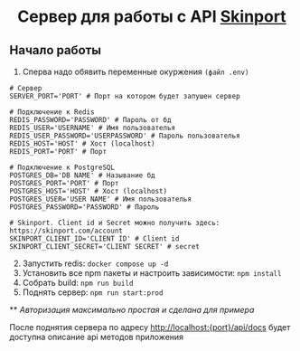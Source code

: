 
<center>
  <h1>Сервер для работы с API <a href="https://skinport.com/">Skinport</a></h1>
</center>

<h2>Начало работы</h2>

1. Сперва надо обявить переменные окуржения `(файл .env)`
```shell
# Сервер
SERVER_PORT='PORT' # Порт на котором будет запушен сервер

# Подключение к Redis
REDIS_PASSWORD='PASSWORD' # Пароль от бд 
REDIS_USER='USERNAME' # Имя пользователья
REDIS_USER_PASSWORD='USERPASSWORD' # Пароль пользователья
REDIS_HOST='HOST' # Хост (localhost)
REDIS_PORT='PORT' # Порт

# Подключение к PostgreSQL
POSTGRES_DB='DB NAME' # Называние бд
POSTGRES_PORT='PORT' # Порт
POSTGRES_HOST='HOST' # Хост (localhost)
POSTGRES_USER='USER NAME' # Имя пользователья
POSTGRES_PASSWORD='PASSWORD' # Пароль

# Skinport. Client id и Secret можно получить здесь: https://skinport.com/account
SKINPORT_CLIENT_ID='CLIENT ID' # Client id 
SKINPORT_CLIENT_SECRET='CLIENT SECRET' # secret
```


2. Запустить redis: `docker compose up -d`
3. Установить все npm пакеты и настроить зависимости: `npm install`
4. Собрать build: `npm run build`
5. Поднять сервер: `npm run start:prod`

** *Авторизация максимально простая и сделана для примера*

После поднятия сервера по адресу <a href="http://localhost:{port}/api/docs">http://localhost:{port}/api/docs</a> будет доступна описание api методов приложения

